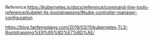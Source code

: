 Reference:https://kubernetes.io/docs/reference/command-line-tools-reference/kubelet-tls-bootstrapping/#kube-controller-manager-configuration

https://blog.fanfengqiang.com/2019/03/11/kubernetes-TLS-Bootstrapping%E9%85%8D%E7%BD%AE/
